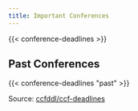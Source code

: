 ```yaml
---
title: Important Conferences
---
```


{{< conference-deadlines >}}

## Past Conferences

{{< conference-deadlines "past" >}}

Source: [ccfddl/ccf-deadlines](https://github.com/ccfddl/ccf-deadlines/tree/main/conference)
